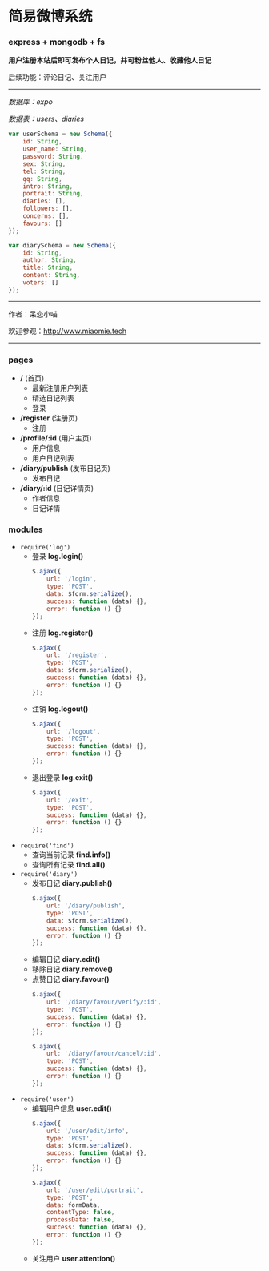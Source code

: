 # 简易微博系统 #
### express + mongodb + fs ###

__用户注册本站后即可发布个人日记，并可粉丝他人、收藏他人日记__

后续功能：评论日记、关注用户

*****

_数据库：expo_

_数据表：users、diaries_

```javascript
var userSchema = new Schema({
    id: String,
    user_name: String,
    password: String,
    sex: String,
    tel: String,
    qq: String,
    intro: String,
    portrait: String,
    diaries: [],
    followers: [],
    concerns: [],
    favours: []
});

var diarySchema = new Schema({
    id: String,
    author: String,
    title: String,
    content: String,
    voters: []
}); 
```

*****

作者：呆恋小喵

欢迎参观：<http://www.miaomie.tech>

*****

### pages ###
+ __/__ (首页)
	+ 最新注册用户列表
	+ 精选日记列表
	+ 登录
+ __/register__ (注册页)
	+ 注册
+ __/profile/:id__ (用户主页)
	+ 用户信息
	+ 用户日记列表
+ __/diary/publish__ (发布日记页)
	+ 发布日记
+ __/diary/:id__ (日记详情页)
	+ 作者信息
	+ 日记详情

### modules ###
+ `require('log')`
	+ 登录 __log.login()__
        ```javascript
        $.ajax({
            url: '/login',
            type: 'POST',
            data: $form.serialize(),
            success: function (data) {},
            error: function () {}
        });
        ```
	+ 注册 __log.register()__
        ```javascript
        $.ajax({
            url: '/register',
            type: 'POST',
            data: $form.serialize(),
            success: function (data) {},
            error: function () {}
        });
        ```
	+ 注销 __log.logout()__
	    ```javascript
	    $.ajax({
            url: '/logout',
            type: 'POST',
            success: function (data) {},
            error: function () {}
        });
        ```
	+ 退出登录 __log.exit()__	
	    ```javascript
	    $.ajax({
            url: '/exit',
            type: 'POST',
            success: function (data) {},
            error: function () {}
        });
	    ```
+ `require('find')`
	+ 查询当前记录 __find.info()__
	+ 查询所有记录 __find.all()__	
+ `require('diary')`
	+ 发布日记 __diary.publish()__
	    ```javascript
	    $.ajax({
            url: '/diary/publish',
            type: 'POST',
            data: $form.serialize(),
            success: function (data) {},
            error: function () {}
        });
	    ```
	+ 编辑日记 __diary.edit()__
	+ 移除日记 __diary.remove()__
	+ 点赞日记 __diary.favour()__	
	    ```javascript
	    $.ajax({
            url: '/diary/favour/verify/:id',
            type: 'POST',
            success: function (data) {},
            error: function () {}
        });
	    ```
	    ```javascript
	    $.ajax({
            url: '/diary/favour/cancel/:id',
            type: 'POST',
            success: function (data) {},
            error: function () {}
        });
	    ```
+ `require('user')`
	+ 编辑用户信息 __user.edit()__
	    ```javascript
	    $.ajax({
            url: '/user/edit/info',
            type: 'POST',
            data: $form.serialize(),
            success: function (data) {},
            error: function () {}
        });
	    ```
	    ```javascript
	    $.ajax({
            url: '/user/edit/portrait',
            type: 'POST',
            data: formData,
            contentType: false,
            processData: false,
            success: function (data) {},
            error: function () {}
        });
	    ```
	+ 关注用户 __user.attention()__